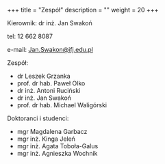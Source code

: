 +++
title = "Zespół"
description = ""
weight = 20
+++

Kierownik: dr inż. Jan Swakoń

tel: 12 662 8087

e-mail: Jan.Swakon@ifj.edu.pl

Zespół:
  * dr Leszek Grzanka
  * prof. dr hab. Paweł Olko
  * dr inż. Antoni Ruciński
  * dr inż. Jan Swakoń
  * prof. dr hab. Michael Waligórski

Doktoranci i studenci:
  * mgr Magdalena Garbacz
  * mgr inż. Kinga Jeleń
  * mgr inż. Agata Toboła-Galus
  * mgr inż. Agnieszka Wochnik